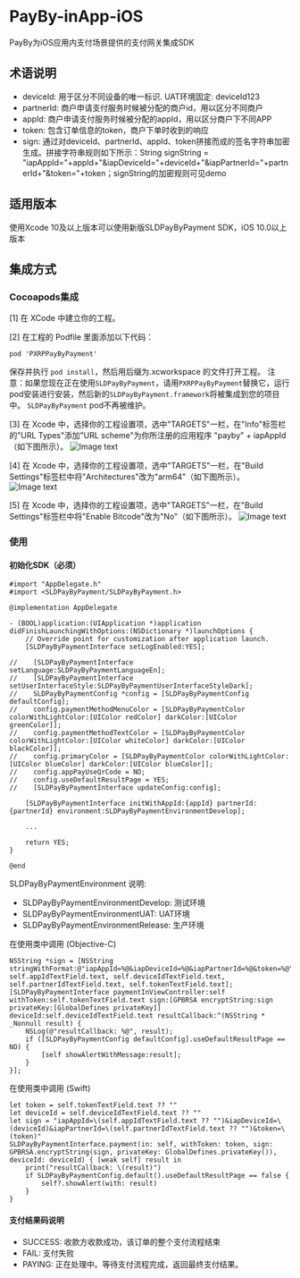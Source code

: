 # PayBy-inApp-iOS

PayBy为iOS应用内支付场景提供的支付网关集成SDK
## 术语说明
- deviceId: 用于区分不同设备的唯一标识. UAT环境固定: deviceId123
- partnerId: 商户申请支付服务时候被分配的商户id，用以区分不同商户
- appId: 商户申请支付服务时候被分配的appId，用以区分商户下不同APP
- token: 包含订单信息的token，商户下单时收到的响应
- sign: 通过对deviceId、partnerId、appId、token拼接而成的签名字符串加密生成。拼接字符串规则如下所示：String signString = "iapAppId="+appId+"&iapDeviceId="+deviceId+"&iapPartnerId="+partnerId+"&token="+token；signString的加密规则可见demo
## 适用版本
使用Xcode 10及以上版本可以使用新版SLDPayByPayment SDK，iOS 10.0以上版本
## 集成方式 
### Cocoapods集成

[1] 在 XCode 中建立你的工程。

[2] 在工程的 Podfile 里面添加以下代码：
```
pod 'PXRPPayByPayment'
```
保存并执行 `pod install`，然后用后缀为.xcworkspace 的文件打开工程。
注意：如果您现在正在使用`SLDPayByPayment`，请用`PXRPPayByPayment`替换它，运行pod安装进行安装，然后新的`SLDPayByPayment.framework`将被集成到您的项目中。 `SLDPayByPayment` pod不再被维护。

[3] 在 Xcode 中，选择你的工程设置项，选中"TARGETS"一栏，在"Info"标签栏的"URL Types"添加"URL scheme"为你所注册的应用程序 "payby" + iapAppId（如下图所示）。
![Image text](https://github.com/PayBy/PayBy-inApp-iOS/blob/master/1661319255013.jpg) 

[4] 在 Xcode 中，选择你的工程设置项，选中"TARGETS"一栏，在"Build Settings"标签栏中将"Architectures"改为"arm64"（如下图所示）。
![Image text](https://github.com/PayBy/PayBy-inApp-iOS/blob/master/1661244568047.jpg)

[5] 在 Xcode 中，选择你的工程设置项，选中"TARGETS"一栏，在"Build Settings"标签栏中将"Enable Bitcode"改为"No"（如下图所示）。
![Image text](https://github.com/PayBy/PayBy-inApp-iOS/blob/master/1661244707155.jpg)

### 使用
#### 初始化SDK（必须）
```
#import "AppDelegate.h"
#import <SLDPayByPayment/SLDPayByPayment.h>

@implementation AppDelegate

- (BOOL)application:(UIApplication *)application didFinishLaunchingWithOptions:(NSDictionary *)launchOptions {
    // Override point for customization after application launch.
    [SLDPayByPaymentInterface setLogEnabled:YES];
    
//    [SLDPayByPaymentInterface setLanguage:SLDPayByPaymentLanguageEn];
//    [SLDPayByPaymentInterface setUserInterfaceStyle:SLDPayByPaymentUserInterfaceStyleDark];
//    SLDPayByPaymentConfig *config = [SLDPayByPaymentConfig defaultConfig];
//    config.paymentMethodMenuColor = [SLDPayByPaymentColor colorWithLightColor:[UIColor redColor] darkColor:[UIColor greenColor]];
//    config.paymentMethodTextColor = [SLDPayByPaymentColor colorWithLightColor:[UIColor whiteColor] darkColor:[UIColor blackColor]];
//    config.primaryColor = [SLDPayByPaymentColor colorWithLightColor:[UIColor blueColor] darkColor:[UIColor blueColor]];
//    config.appPayUseQrCode = NO;
//    config.useDefaultResultPage = YES;
//    [SLDPayByPaymentInterface updateConfig:config];

    [SLDPayByPaymentInterface initWithAppId:{appId} partnerId:{partnerId} environment:SLDPayByPaymentEnvironmentDevelop];

    ...

    return YES;
}

@end
```

SLDPayByPaymentEnvironment 说明:<br>
- SLDPayByPaymentEnvironmentDevelop: 测试环境<br>
- SLDPayByPaymentEnvironmentUAT: UAT环境<br>
- SLDPayByPaymentEnvironmentRelease: 生产环境<br>

在使用类中调用 (Objective-C)
```
NSString *sign = [NSString stringWithFormat:@"iapAppId=%@&iapDeviceId=%@&iapPartnerId=%@&token=%@", self.appIdTextField.text, self.deviceIdTextField.text, self.partnerIdTextField.text, self.tokenTextField.text];
[SLDPayByPaymentInterface paymentInViewController:self withToken:self.tokenTextField.text sign:[GPBRSA encryptString:sign privateKey:[GlobalDefines privateKey]] deviceId:self.deviceIdTextField.text resultCallback:^(NSString * _Nonnull result) {
    NSLog(@"resultCallback: %@", result);
    if ([SLDPayByPaymentConfig defaultConfig].useDefaultResultPage == NO) {
        [self showAlertWithMessage:result];
    }
}];
```

在使用类中调用 (Swift)
```
let token = self.tokenTextField.text ?? ""
let deviceId = self.deviceIdTextField.text ?? ""
let sign = "iapAppId=\(self.appIdTextField.text ?? "")&iapDeviceId=\(deviceId)&iapPartnerId=\(self.partnerIdTextField.text ?? "")&token=\(token)"
SLDPayByPaymentInterface.payment(in: self, withToken: token, sign: GPBRSA.encryptString(sign, privateKey: GlobalDefines.privateKey()), deviceId: deviceId) { [weak self] result in
    print("resultCallback: \(result)")
    if SLDPayByPaymentConfig.default().useDefaultResultPage == false {
        self?.showAlert(with: result)
    }
}
```

#### 支付结果码说明
- SUCCESS: 收款方收款成功，该订单的整个支付流程结束
- FAIL: 支付失败
- PAYING: 正在处理中。等待支付流程完成，返回最终支付结果。

